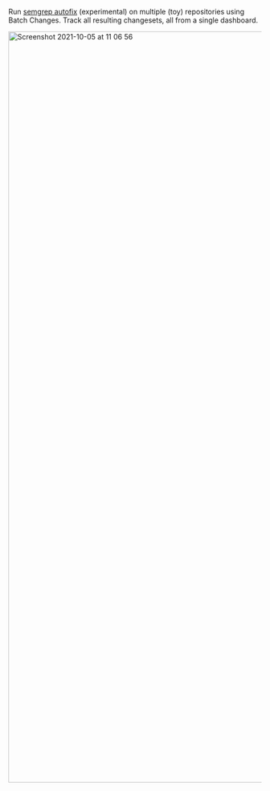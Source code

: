Run [semgrep autofix](https://semgrep.dev/docs/experiments/overview/#autofix) (experimental) on multiple (toy) repositories using Batch Changes. Track all resulting changesets, all from a single dashboard.

<img width="1492" alt="Screenshot 2021-10-05 at 11 06 56" src="https://user-images.githubusercontent.com/25070988/135994237-47659ebb-69e0-4e66-b6ec-d57815e875e1.png">
